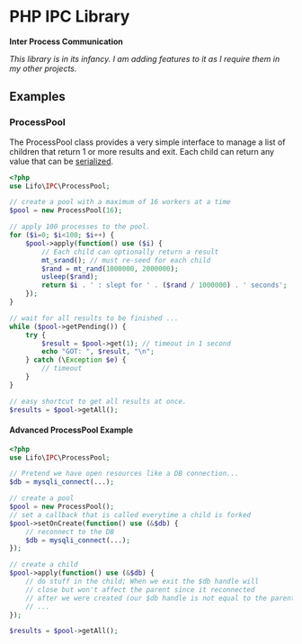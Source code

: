 PHP IPC Library
=======

**Inter Process Communication**

_This library is in its infancy. I am adding features to it as I require them in my other projects._

## Examples

### ProcessPool

The ProcessPool class provides a very simple interface to manage a list of
children that return 1 or more results and exit. Each child can return any value
that can be [serialized][serialize].

```php
<?php
use Lifo\IPC\ProcessPool;

// create a pool with a maximum of 16 workers at a time
$pool = new ProcessPool(16);

// apply 100 processes to the pool.
for ($i=0; $i<100; $i++) {
    $pool->apply(function() use ($i) {
        // Each child can optionally return a result
        mt_srand(); // must re-seed for each child
        $rand = mt_rand(1000000, 2000000);
        usleep($rand);
        return $i . ' : slept for ' . ($rand / 1000000) . ' seconds';
    });
}

// wait for all results to be finished ...
while ($pool->getPending()) {
    try {
        $result = $pool->get(1); // timeout in 1 second
        echo "GOT: ", $result, "\n";
    } catch (\Exception $e) {
        // timeout
    }
}

// easy shortcut to get all results at once.
$results = $pool->getAll();
```

#### Advanced ProcessPool Example

```php
<?php
use Lifo\IPC\ProcessPool;

// Pretend we have open resources like a DB connection...
$db = mysqli_connect(...);

// create a pool
$pool = new ProcessPool();
// set a callback that is called everytime a child is forked
$pool->setOnCreate(function() use (&$db) {
    // reconnect to the DB
    $db = mysqli_connect(...);
});

// create a child
$pool->apply(function() use (&$db) {
    // do stuff in the child; When we exit the $db handle will
    // close but won't affect the parent since it reconnected
    // after we were created (our $db handle is not equal to the parent $db)
    // ...
});

$results = $pool->getAll();
```

  [serialize]: http://php.net/serialize
